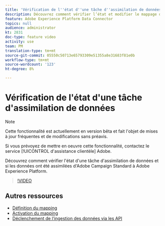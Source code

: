```yaml
---
title: 'Vérification de l''état d''une tâche d''assimilation de données '
description: Découvrez comment vérifier l’état et modifier le mappage des données.
feature: Adobe Experience Platform Data Connector
topics: null
audience: administrator
kt: 2831
doc-type: feature video
activity: use
team: PM
translation-type: tm+mt
source-git-commit: 05550c50713e65793309e51355a8e31683f81e0b
workflow-type: tm+mt
source-wordcount: '123'
ht-degree: 8%

---
```



# Vérification de l&#39;état d&#39;une tâche d&#39;assimilation de données

>[!NOTE]
>
>Cette fonctionnalité est actuellement en version bêta et fait l&#39;objet de mises à jour fréquentes et de modifications sans préavis.
>
>Si vous prévoyez de mettre en oeuvre cette fonctionnalité, contactez le service [!UICONTROL d&#39;assistance clientèle] Adobe.

Découvrez comment vérifier l&#39;état d&#39;une tâche d&#39;assimilation de données et si les données ont été assimilées d&#39;Adobe Campaign Standard à Adobe Experience Platform.

>[!VIDEO](https://video.tv.adobe.com/v/27268?quality=12)

## Autres ressources

* [Définition du mapping](https://docs.adobe.com/content/help/en/campaign-standard/using/administrating/mapping-campaign-and-aep-data/aep-mapping-definition.html)
* [Activation du mapping](https://docs.adobe.com/content/help/en/campaign-standard/using/administrating/mapping-campaign-and-aep-data/aep-mapping-activation.html)
* [Déclenchement de l’ingestion des données via les API](https://docs.adobe.com/content/help/en/campaign-standard/using/administrating/mapping-campaign-and-aep-data/aep-triggering-data-ingestion.html)
